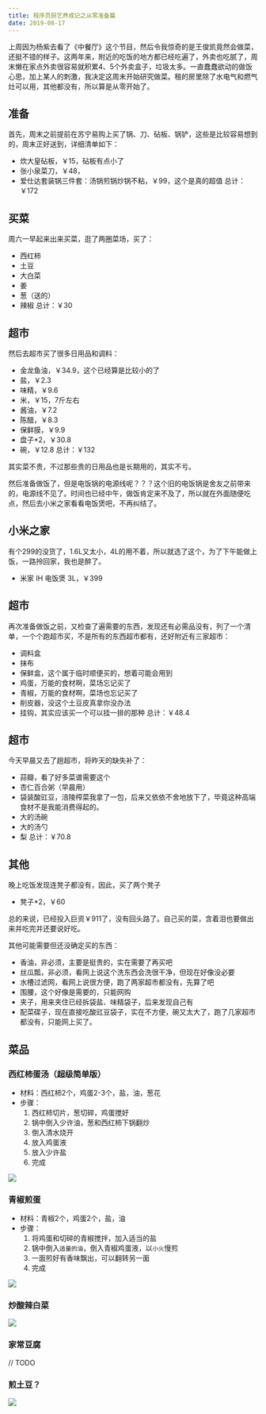 ```yaml
---
title: 程序员厨艺养成记之从零准备篇
date: 2019-08-17
---
```


上周因为杨紫去看了《中餐厅》这个节目，然后令我惊奇的是王俊凯竟然会做菜，还挺不错的样子。这两年来，附近的吃饭的地方都已经吃遍了，外卖也吃腻了，周末懒在家点外卖很容易就积累4、5个外卖盒子，垃圾太多。一直蠢蠢欲动的做饭心思，加上某人的刺激，我决定这周末开始研究做菜。租的房里除了水电气和燃气灶可以用，其他都没有，所以算是从零开始了。

## 准备

首先，周末之前提前在苏宁易购上买了锅、刀、砧板、锅铲，这些是比较容易想到的，周末正好送到，详细清单如下：

* 炊大皇砧板，￥15，砧板有点小了
* 张小泉菜刀，￥48，
* 爱仕达套装锅三件套：汤锅煎锅炒锅不粘，￥99，这个是真的超值
总计：￥172



## 买菜

周六一早起来出来买菜，逛了两圈菜场，买了：

* 西红柿
* 土豆
* 大白菜
* 姜
* 葱（送的）
* 辣椒
总计：￥30

## 超市
然后去超市买了很多日用品和调料：

* 金龙鱼油，￥34.9，这个已经算是比较小的了
* 盐，￥2.3
* 味精，￥9.6
* 米，￥15，7斤左右
* 酱油，￥7.2
* 陈醋，￥8.3
* 保鲜膜，￥9.9
* 盘子*2，￥30.8
* 碗，￥12.8
总计：￥132

其实菜不贵，不过那些贵的日用品也是长期用的，其实不亏。

然后准备做饭了，但是电饭锅的电源线呢？？？这个旧的电饭锅是舍友之前带来的，电源线不见了。时间也已经中午，做饭肯定来不及了，所以就在外面随便吃点，然后去小米之家看看电饭煲吧，不再纠结了。

## 小米之家

有个299的没货了，1.6L又太小，4L的用不着，所以就选了这个，为了下午能做上饭，一路拎回家，我也是醉了。

* 米家 IH 电饭煲 3L，￥399

## 超市

再次准备做饭之前，又检查了遍需要的东西，发现还有必需品没有，列了一个清单，一个个跑超市买，不是所有的东西超市都有，还好附近有三家超市：

* 调料盒
* 抹布
* 保鲜盒，这个属于临时顺便买的，想着可能会用到
* 鸡蛋，万能的食材啊，菜场忘记买了
* 青椒，万能的食材啊，菜场也忘记买了
* 削皮器，没这个土豆皮真拿你没办法
* 挂钩，其实应该买一个可以挂一排的那种
总计：￥48.4

## 超市

今天早晨又去了趟超市，将昨天的缺失补了：

* 蒜瓣，看了好多菜谱需要这个
* 杏仁百合粥（早晨用）
* 袋装酸豇豆，涪陵榨菜我拿了一包，后来又依依不舍地放下了，毕竟这种高端食材不是我能消费得起的。
* 大的汤碗
* 大的汤勺
* 梨
总计：￥70.8

## 其他

晚上吃饭发现连凳子都没有，因此，买了两个凳子

* 凳子*2，￥60

总的来说，已经投入巨资￥911了，没有回头路了。自己买的菜，含着泪也要做出来并吃完并还要说好吃。

其他可能需要但还没确定买的东西：

* 香油，非必须，主要是挺贵的，实在需要了再买吧
* 丝瓜瓢，非必须，看网上说这个洗东西会洗很干净，但现在好像没必要
* 水槽过滤网，看网上说很方便，跑了两家超市都没有，先算了吧
* 围腰，这个好像是需要的，只能网购
* 夹子，用来夹住已经拆袋盐、味精袋子，后来发现自己有
* 配菜碟子，现在直接吃酸豇豆袋子，实在不方便，碗又太大了，跑了几家超市都没有，只能网上买了。

## 菜品

### 西红柿蛋汤（超级简单版）

* 材料：西红柿2个，鸡蛋2-3个，盐，油，葱花
* 步骤：
    1. 西红柿切片，葱切碎，鸡蛋搅好
    2. 锅中倒入少许油，葱和西红柿下锅翻炒
    3. 倒入清水烧开
    4. 放入鸡蛋液
    5. 放入少许盐
    6. 完成

![](/blog/imgs/eed7dd37bb17c14a480848bd57f29976.jpg)

### 青椒煎蛋

* 材料：青椒2个，鸡蛋2个，盐，油
* 步骤：
    1. 将鸡蛋和切碎的青椒搅拌，加入适当的盐
    2. 锅中倒入`适量的油`，倒入青椒鸡蛋液，以`小火`慢煎
    3. 一面煎好有香味飘出，可以翻转另一面
    4. 完成

![](/blog/imgs/68a1ff707d01370b83d47ac10f3451f2.jpg)

### 炒酸辣白菜

![](/blog/imgs/eadda9029e3a58a297db9325726a11a9.jpg)

### 家常豆腐
// TODO

### 煎土豆？

![](/blog/imgs/861848e71839c4ef6d641cfe07b96d0f.jpg)